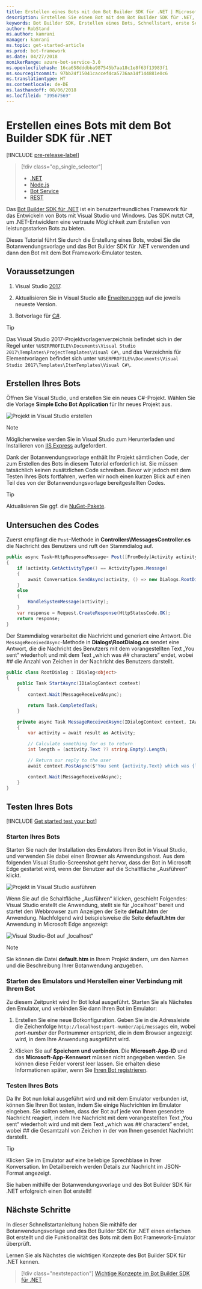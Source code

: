 ```yaml
---
title: Erstellen eines Bots mit dem Bot Builder SDK für .NET | Microsoft-Dokumentation
description: Erstellen Sie einen Bot mit dem Bot Builder SDK für .NET, einem leistungsstarken Konstruktionsframework für Bots.
keywords: Bot Builder SDK, Erstellen eines Bots, Schnellstart, erste Schritte
author: RobStand
ms.author: kamrani
manager: kamrani
ms.topic: get-started-article
ms.prod: bot-framework
ms.date: 04/27/2018
monikerRange: azure-bot-service-3.0
ms.openlocfilehash: 16ca658dddbba987545b7aa18c1e8f63f13983f1
ms.sourcegitcommit: 97bb24f15041caccef4ca5736aa14f144881e0c6
ms.translationtype: HT
ms.contentlocale: de-DE
ms.lasthandoff: 08/06/2018
ms.locfileid: "39567569"
---
```

# <a name="create-a-bot-with-the-bot-builder-sdk-for-net"></a>Erstellen eines Bots mit dem Bot Builder SDK für .NET

[!INCLUDE [pre-release-label](../includes/pre-release-label-v3.md)]

> [!div class="op_single_selector"]
> - [.NET](../dotnet/bot-builder-dotnet-quickstart.md)
> - [Node.js](../nodejs/bot-builder-nodejs-quickstart.md)
> - [Bot Service](../bot-service-quickstart.md)
> - [REST](../rest-api/bot-framework-rest-connector-quickstart.md)

Das <a href="https://github.com/Microsoft/BotBuilder" target="_blank">Bot Builder SDK für .NET</a> ist ein benutzerfreundliches Framework für das Entwickeln von Bots mit Visual Studio und Windows. Das SDK nutzt C#, um .NET-Entwicklern eine vertraute Möglichkeit zum Erstellen von leistungsstarken Bots zu bieten.


Dieses Tutorial führt Sie durch die Erstellung eines Bots, wobei Sie die Botanwendungsvorlage und das Bot Builder SDK für .NET verwenden und dann den Bot mit dem Bot Framework-Emulator testen.

## <a name="prerequisites"></a>Voraussetzungen
1. Visual Studio [2017](https://www.visualstudio.com/).

2. Aktualisieren Sie in Visual Studio alle [Erweiterungen](https://docs.microsoft.com/en-us/visualstudio/extensibility/how-to-update-a-visual-studio-extension) auf die jeweils neueste Version.

3. Botvorlage für [C#](https://marketplace.visualstudio.com/items?itemName=BotBuilder.BotBuilderV3).

> [!TIP]
> Das Visual Studio 2017-Projektvorlagenverzeichnis befindet sich in der Regel unter `%USERPROFILE%\Documents\Visual Studio 2017\Templates\ProjectTemplates\Visual C#\`, und das Verzeichnis für Elementvorlagen befindet sich unter `%USERPROFILE%\Documents\Visual Studio 2017\Templates\ItemTemplates\Visual C#\`.

## <a name="create-your-bot"></a>Erstellen Ihres Bots

Öffnen Sie Visual Studio, und erstellen Sie ein neues C#-Projekt. Wählen Sie die Vorlage **Simple Echo Bot Application** für Ihr neues Projekt aus.

![Projekt in Visual Studio erstellen](../media/connector-getstarted-create-project.png)

> [!NOTE]
> Möglicherweise werden Sie in Visual Studio zum Herunterladen und Installieren von [IIS Express](https://www.microsoft.com/en-us/download/details.aspx?id=48264) aufgefordert. 

Dank der Botanwendungsvorlage enthält Ihr Projekt sämtlichen Code, der zum Erstellen des Bots in diesem Tutorial erforderlich ist. Sie müssen tatsächlich keinen zusätzlichen Code schreiben. Bevor wir jedoch mit dem Testen Ihres Bots fortfahren, werfen wir noch einen kurzen Blick auf einen Teil des von der Botanwendungsvorlage bereitgestellten Codes.

> [!TIP] 
> Aktualisieren Sie ggf. die [NuGet-Pakete](https://docs.microsoft.com/en-us/nuget/quickstart/install-and-use-a-package-in-visual-studio).

## <a name="explore-the-code"></a>Untersuchen des Codes

Zuerst empfängt die `Post`-Methode in **Controllers\MessagesController.cs** die Nachricht des Benutzers und ruft den Stammdialog auf.

```csharp
public async Task<HttpResponseMessage> Post([FromBody]Activity activity)
{
    if (activity.GetActivityType() == ActivityTypes.Message)
    {
        await Conversation.SendAsync(activity, () => new Dialogs.RootDialog());
    }
    else
    {
        HandleSystemMessage(activity);
    }
    var response = Request.CreateResponse(HttpStatusCode.OK);
    return response;
}

```

Der Stammdialog verarbeitet die Nachricht und generiert eine Antwort. Die `MessageReceivedAsync`-Methode in **Dialogs\RootDialog.cs** sendet eine Antwort, die die Nachricht des Benutzers mit dem vorangestellten Text „You sent“ wiederholt und mit dem Text „which was *##* characters“ endet, wobei *##* die Anzahl von Zeichen in der Nachricht des Benutzers darstellt.

```csharp
public class RootDialog : IDialog<object>
{
    public Task StartAsync(IDialogContext context)
    {
        context.Wait(MessageReceivedAsync);

        return Task.CompletedTask;
    }

    private async Task MessageReceivedAsync(IDialogContext context, IAwaitable<object> result)
    {
        var activity = await result as Activity;

        // Calculate something for us to return
        int length = (activity.Text ?? string.Empty).Length;

        // Return our reply to the user
        await context.PostAsync($"You sent {activity.Text} which was {length} characters");

        context.Wait(MessageReceivedAsync);
    }
}
```

## <a name="test-your-bot"></a>Testen Ihres Bots

[!INCLUDE [Get started test your bot](../includes/snippet-getstarted-test-bot.md)]

### <a name="start-your-bot"></a>Starten Ihres Bots

Starten Sie nach der Installation des Emulators Ihren Bot in Visual Studio, und verwenden Sie dabei einen Browser als Anwendungshost.
Aus dem folgenden Visual Studio-Screenshot geht hervor, dass der Bot in Microsoft Edge gestartet wird, wenn der Benutzer auf die Schaltfläche „Ausführen“ klickt.

![Projekt in Visual Studio ausführen](../media/connector-getstarted-start-bot-locally.png)

Wenn Sie auf die Schaltfläche „Ausführen“ klicken, geschieht Folgendes: Visual Studio erstellt die Anwendung, stellt sie für „localhost“ bereit und startet den Webbrowser zum Anzeigen der Seite **default.htm** der Anwendung.
Nachfolgend wird beispielsweise die Seite **default.htm** der Anwendung in Microsoft Edge angezeigt:

![Visual Studio-Bot auf „localhost“](../media/connector-getstarted-bot-running-localhost.png)

> [!NOTE]
> Sie können die Datei **default.htm** in Ihrem Projekt ändern, um den Namen und die Beschreibung Ihrer Botanwendung anzugeben.

### <a name="start-the-emulator-and-connect-your-bot"></a>Starten des Emulators und Herstellen einer Verbindung mit Ihrem Bot

Zu diesem Zeitpunkt wird Ihr Bot lokal ausgeführt.
Starten Sie als Nächstes den Emulator, und verbinden Sie dann Ihren Bot im Emulator:

1. Erstellen Sie eine neue Botkonfiguration. Geben Sie in die Adressleiste die Zeichenfolge `http://localhost:port-number/api/messages` ein, wobei *port-number* der Portnummer entspricht, die in dem Browser angezeigt wird, in dem Ihre Anwendung ausgeführt wird.

2. Klicken Sie auf **Speichern und verbinden**. Die **Microsoft-App-ID** und das **Microsoft-App-Kennwort** müssen nicht angegeben werden. Sie können diese Felder vorerst leer lassen. Sie erhalten diese Informationen später, wenn Sie [Ihren Bot registrieren](~/bot-service-quickstart-registration.md).

### <a name="test-your-bot"></a>Testen Ihres Bots

Da Ihr Bot nun lokal ausgeführt wird und mit dem Emulator verbunden ist, können Sie Ihren Bot testen, indem Sie einige Nachrichten im Emulator eingeben.
Sie sollten sehen, dass der Bot auf jede von Ihnen gesendete Nachricht reagiert, indem Ihre Nachricht mit dem vorangestellten Text „You sent“ wiederholt wird und mit dem Text „which was *##* characters“ endet, wobei *##* die Gesamtzahl von Zeichen in der von Ihnen gesendet Nachricht darstellt.


> [!TIP]
> Klicken Sie im Emulator auf eine beliebige Sprechblase in Ihrer Konversation. Im Detailbereich werden Details zur Nachricht im JSON-Format angezeigt.

Sie haben mithilfe der Botanwendungsvorlage und des Bot Builder SDK für .NET erfolgreich einen Bot erstellt!

## <a name="next-steps"></a>Nächste Schritte

In dieser Schnellstartanleitung haben Sie mithilfe der Botanwendungsvorlage und des Bot Builder SDK für .NET einen einfachen Bot erstellt und die Funktionalität des Bots mit dem Bot Framework-Emulator überprüft.

Lernen Sie als Nächstes die wichtigen Konzepte des Bot Builder SDK für .NET kennen.

> [!div class="nextstepaction"]
> [Wichtige Konzepte im Bot Builder SDK für .NET](bot-builder-dotnet-concepts.md)

